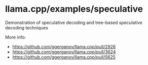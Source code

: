 # llama.cpp/examples/speculative

Demonstration of speculative decoding and tree-based speculative decoding techniques

More info:

- https://github.com/ggerganov/llama.cpp/pull/2926
- https://github.com/ggerganov/llama.cpp/pull/3624
- https://github.com/ggerganov/llama.cpp/pull/5625

